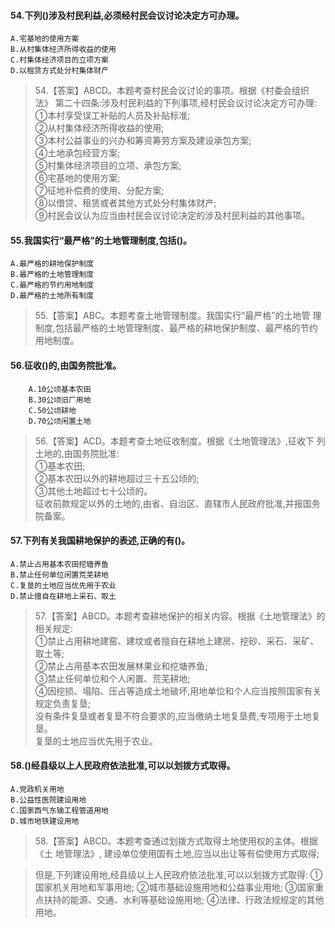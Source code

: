 
#### 54.下列()涉及村民利益,必须经村民会议讨论决定方可办理。
    A.宅基地的使用方案
    B.从村集体经济所得收益的使用
    C.村集体经济项目的立项方案
    D.以租赁方式处分村集体财产
>   54.【答案】ABCD。本题考查村民会议讨论的事项。根据《村委会组织法》
    第二十四条:涉及村民利益的下列事项,经村民会议讨论决定方可办理:    
    ①本村享受误工补贴的人员及补贴标准;      
    ②从村集体经济所得收益的使用;      
    ③本村公益事业的兴办和筹资筹劳方案及建设承包方案;      
    ④土地承包经营方案;      
    ⑤村集体经济项目的立项、承包方案;      
    ⑥宅基地的使用方案;      
    ⑦征地补偿费的使用、分配方案;      
    ⑧以借贷、租赁或者其他方式处分村集体财产;      
    ⑨村民会议认为应当由村民会议讨论决定的涉及村民利益的其他事项。      

#### 55.我国实行“最严格”的土地管理制度,包括()。
    A.最严格的耕地保护制度
    B.最严格的土地管理制度
    C.最严格的节约用地制度
    D.最严格的土地所有制度
>   55.【答案】ABC。本题考查土地管理制度。我国实行“最严格”的土地管
    理制度,包括最严格的土地管理制度、最严格的耕地保护制度、最严格的节约用地制度。


#### 56.征收()的,由国务院批准。
        A.10公顷基本农田
        B.30公顷旧厂用地
        C.50公顷耕地
        D.70公顷闲置土地
>   56.【答案】ACD。本题考查土地征收制度。根据《土地管理法》,征收下
    列土地的,由国务院批准:     
    ①基本农田;     
    ②基本农田以外的耕地超过三十五公顷的;     
    ③其他土地超过七十公顷的。     
    征收前款规定以外的土地的,由省、自治区、直辖市人民政府批准,并报国务院备案。   

#### 57.下列有关我国耕地保护的表述,正确的有()。
    A.禁止占用基本农田挖塘养鱼
    B.禁止任何单位闲置荒芜耕地
    C.复垦的土地应当优先用于农业
    D.禁止擅自在耕地上采石、取土
>   57.【答案】ABCD。本题考查耕地保护的相关内容。根据《土地管理法》的
    相关规定:      
    ①禁止占用耕地建窑、建坟或者擅自在耕地上建房、挖砂、采石、采矿、取土等;      
    ②禁止占用基本农田发展林果业和挖塘养鱼;      
    ③禁止任何单位和个人闲置、荒芜耕地;      
    ④因挖损、塌陷、压占等造成土地破坏,用地单位和个人应当按照国家有关规定负责复垦;      
    没有条件复垦或者复垦不符合要求的,应当缴纳土地复垦费,专项用于土地复垦。      
    复垦的土地应当优先用于农业。      
  
    
#### 58.()经县级以上人民政府依法批准,可以以划拨方式取得。
    A.党政机关用地
    B.公益性医院建设用地
    C.国家西气东输工程管道用地
    D.城市地铁建设用地
>   58.【答案】ABCD。本题考查通过划拨方式取得土地使用权的主体。根据《土
    地管理法》,
    建设单位使用国有土地,应当以出让等有偿使用方式取得;
    
>   但是,下列建设用地,经县级以上人民政府依法批准,可以以划拨方式取得:
        ①国家机关用地和军事用地;
        ②城市基础设施用地和公益事业用地;
        ③国家重点扶持的能源、交通、水利等基础设施用地;
        ④法律、行政法规规定的其他用地。
